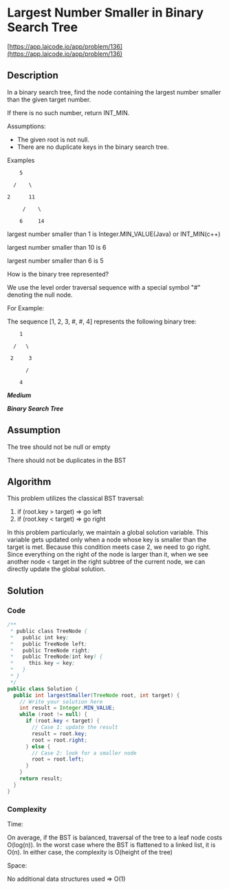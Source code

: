 <!----- Conversion time: 0.91 seconds.


Using this Markdown file:

1. Cut and paste this output into your source file.
2. See the notes and action items below regarding this conversion run.
3. Check the rendered output (headings, lists, code blocks, tables) for proper
   formatting and use a linkchecker before you publish this page.

Conversion notes:

* Docs to Markdown version 1.0β14
* Mon Jan 28 2019 18:01:15 GMT-0800 (PST)
* Source doc: https://docs.google.com/open?id=1fEvoyRJCh953zlS8pd5iANg1iAWvQmKS2XDkYiMR6NI
----->



# Largest Number Smaller in Binary Search Tree

[https://app.laicode.io/app/problem/136](https://app.laicode.io/app/problem/136)


## Description

In a binary search tree, find the node containing the largest number smaller than the given target number.

If there is no such number, return INT_MIN.

Assumptions:



*   The given root is not null.
*   There are no duplicate keys in the binary search tree.

Examples

        5

      /    \

    2      11

         /    \

        6     14

largest number smaller than 1 is Integer.MIN_VALUE(Java) or INT_MIN(c++)

largest number smaller than 10 is 6

largest number smaller than 6 is 5

How is the binary tree represented?

We use the level order traversal sequence with a special symbol "#" denoting the null node.

For Example:

The sequence \[1, 2, 3, #, #, 4] represents the following binary tree:

        1

      /   \

     2     3

          /

        4

**_Medium_**

**_Binary Search Tree_**




## Assumption

The tree should not be null or empty

There should not be duplicates in the BST


## Algorithm

This problem utilizes the classical BST traversal:



1.  if (root.key > target) ⇒ go left
1.  if (root.key < target) ⇒ go right

In this problem particularly, we maintain a global solution variable. This variable gets updated only when a node whose key is smaller than the target is met. Because this condition meets case 2, we need to go right. Since everything on the right of the node is larger than it, when we see another node < target in the right subtree of the current node, we can directly update the global solution.




## Solution


### Code


```java
/**
 * public class TreeNode {
 *   public int key;
 *   public TreeNode left;
 *   public TreeNode right;
 *   public TreeNode(int key) {
 *     this.key = key;
 *   }
 * }
 */
public class Solution {
  public int largestSmaller(TreeNode root, int target) {
    // Write your solution here
    int result = Integer.MIN_VALUE;
    while (root != null) {
      if (root.key < target) {
        // Case 1: update the result
        result = root.key;
        root = root.right;
      } else {
        // Case 2: look for a smaller node
        root = root.left;
      }
    }
    return result;
  }
}
```



### Complexity

Time:

On average, if the BST is balanced, traversal of the tree to a leaf node costs O(log(n)). In the worst case where the BST is flattened to a linked list, it is O(n). In either case, the complexity is O(height of the tree)

Space:

No additional data structures used ⇒ O(1)


<!-- Docs to Markdown version 1.0β14 -->
